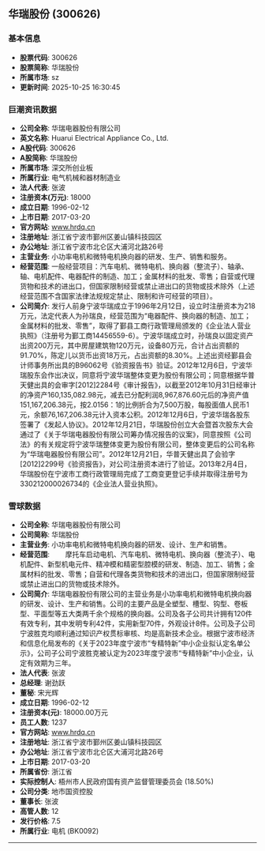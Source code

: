 ## 华瑞股份 (300626)

### 基本信息

- **股票代码**: 300626
- **股票简称**: 华瑞股份
- **所属市场**: sz
- **更新时间**: 2025-10-25 16:30:45

### 巨潮资讯数据

- **公司全称**: 华瑞电器股份有限公司
- **英文名称**: Huarui Electrical Appliance Co., Ltd.
- **A股代码**: 300626
- **A股简称**: 华瑞股份
- **所属市场**: 深交所创业板
- **所属行业**: 电气机械和器材制造业
- **法人代表**: 张波
- **注册资本(万元)**: 18000
- **成立日期**: 1996-02-12
- **上市日期**: 2017-03-20
- **官方网站**: www.hrdq.cn
- **注册地址**: 浙江省宁波市鄞州区姜山镇科技园区
- **办公地址**: 浙江省宁波市北仑区大浦河北路26号
- **主营业务**: 小功率电机和微特电机换向器的研发、生产、销售和服务。
- **经营范围**: 一般经营项目：汽车电机、微特电机、换向器（整流子）、轴承、轴、电机配件、电器配件的制造、加工；金属材料的批发、零售；自营或代理货物和技术的进出口，但国家限制经营或禁止进出口的货物或技术除外（上述经营范围不含国家法律法规规定禁止、限制和许可经营的项目）。
- **公司简介**: 发行人前身宁波华瑞成立于1996年2月12日，设立时注册资本为218万元，法定代表人为孙瑞良，经营范围为“电器配件、换向器的制造、加工；金属材料的批发、零售”，取得了鄞县工商行政管理局颁发的《企业法人营业执照》（注册号为鄞工商14456559-6）。宁波华瑞成立时，孙瑞良以固定资产出资200万元，其中房屋建筑物120万元，设备80万元，合计占出资额的91.70%，陈定儿以货币出资18万元，占出资额的8.30%。上述出资经鄞县会计师事务所出具的B96062号《验资报告书》验证。2012年12月6日，宁波华瑞股东会作出决议，同意将宁波华瑞整体变更为股份有限公司；同意根据华普天健出具的会审字[2012]2284号《审计报告》，以截至2012年10月31日经审计的净资产160,135,082.98元，减去已分配利润8,967,876.60元后的净资产值151,167,206.38元，按2.0156：1的比例折合为7,500万股，每股面值人民币1元，余额76,167,206.38元计入资本公积。2012年12月6日，宁波华瑞各股东签署了《发起人协议》。2012年12月21日，华瑞股份创立大会暨首次股东大会通过了《关于华瑞电器股份有限公司筹办情况报告的议案》，同意按照《公司法》的有关规定将宁波华瑞整体变更为股份有限公司，整体变更后的公司名称为“华瑞电器股份有限公司”。2012年12月21日，华普天健出具了会验字[2012]2299号《验资报告》，对公司注册资本进行了验证。2013年2月4日，华瑞股份在宁波市工商行政管理局完成了工商变更登记手续并取得注册号为330212000026734的《企业法人营业执照》。

### 雪球数据

- **公司全称**: 华瑞电器股份有限公司
- **公司简称**: 华瑞股份
- **主营业务**: 小功率电机和微特电机换向器的研发、设计、生产和销售。
- **经营范围**: 　　摩托车启动电机、汽车电机、微特电机、换向器（整流子）、电机配件、新型机电元件、精冲模和精密型腔模的研发、制造、加工、销售；金属材料的批发、零售；自营和代理各类货物和技术的进出口，但国家限制经营或禁止进出口的货物或技术除外。
- **公司简介**: 华瑞电器股份有限公司的主营业务是小功率电机和微特电机换向器的研发、设计、生产和销售。公司的主要产品是全塑型、槽型、钩型、卷板型、平面型等五大类两千余个规格的换向器。公司及各子公司共计拥有120件有效专利，其中发明专利42件，实用新型70件，外观设计8件。公司及子公司宁波胜克均顺利通过知识产权贯标审核、均是高新技术企业。根据宁波市经济和信息化局发布的《关于2023年度宁波市“专精特新”中小企业拟认定名单公示》，公司子公司宁波胜克被认定为2023年度宁波市“专精特新”中小企业，认定有效期为三年。
- **法人代表**: 张波
- **总经理**: 谢劲跃
- **董秘**: 宋光辉
- **成立日期**: 1996-02-12
- **注册资本(元)**: 18000.00万元
- **员工人数**: 1237
- **官方网站**: www.hrdq.cn
- **注册地址**: 浙江省宁波市鄞州区姜山镇科技园区
- **办公地址**: 浙江省宁波市北仑区大浦河北路26号
- **上市日期**: 2017-03-20
- **所属省份**: 浙江省
- **实际控制人**: 梧州市人民政府国有资产监督管理委员会 (18.50%)
- **公司分类**: 地市国资控股
- **董事长**: 张波
- **高管人数**: 12
- **发行价格**: 7.5
- **所属行业**: 电机 (BK0092)

---